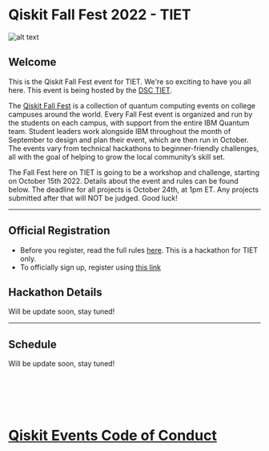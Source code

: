 # Qiskit Fall Fest 2022 - TIET

![alt text](http://url/to/img.png)

## Welcome
This is the Qiskit Fall Fest event for TIET. We're so exciting to have you all here. This event is being hosted by the [DSC TIET](https://google.com).

The [Qiskit Fall Fest](https://medium.com/qiskit/introducing-the-qiskit-fall-fest-feb8456b557) is a collection of quantum computing events on college campuses around the world. Every Fall Fest event is organized and run by the students on each campus, with support from the entire IBM Quantum team. Student leaders work alongside IBM throughout the month of September to design and plan their event, which are then run in October. The events vary from technical hackathons to beginner-friendly challenges, all with the goal of helping to grow the local community’s skill set.

The Fall Fest here on TIET is going to be a workshop and challenge, starting on October 15th 2022. Details about the event and rules can be found below. The deadline for all projects is October 24th, at 1pm ET. Any projects submitted after that will NOT be judged. Good luck!

--------------------------------
## Official Registration
- Before you register, read the full rules [here](https://github.com/qiskit-community/fall-fest-22/blob/main/Qiskit%20Fall%20Fest%20Official%20Rules%20Template.docx). This is a hackathon for TIET only.
- To officially sign up, register using [this link](https://forms.gle/WSbqTiQLqbpt1hZB6)


## Hackathon Details
Will be update soon, stay tuned!


--------------------------------
## Schedule
Will be update soon, stay tuned!

<br>

<br><br>
# [Qiskit Events Code of Conduct](https://github.com/Qiskit/qiskit/blob/master/CODE_OF_CONDUCT.md)
